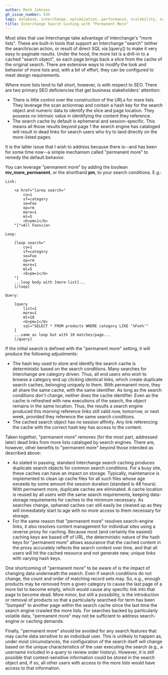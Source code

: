 ```yaml
---
author: Mark Johnson
gh_issue_number: 535
tags: database, interchange, optimization, performance, scalability, search, seo
title: Interchange Search Caching with "Permanent More"
---
```




Most sites that use Interchange take advantage of Interchange's "more lists". These are built-in tools that support an Interchange "search" (either the search/scan action, or result of direct SQL via [query]) to make it very easy to paginate results. Under the hood, the more list is a drill-in to a cached "search object", so each page brings back a slice from the cache of the original search. There are extensive ways to modify the look and behavior of more lists and, with a bit of effort, they can be configured to meet design requirements.

Where more lists tend to fall short, however, is with respect to SEO. There are two primary SEO deficiencies that get business stakeholders' attention:

- There is little control over the construction of the URLs for more lists. They leverage the scan actionmap and contain a hash key for the search object and numeric data to identify the slice and page location. They possess no intrinsic value in identifying the content they reference.
- The search cache by default is ephemeral and session-specific. This means all those results beyond page 1 the search engine has cataloged will result in dead links for search users who try to land directly on the more-listed pages.

It is the latter issue that I wish to address because there is--and has been for some time now--a simple mechanism called "permanent more" to remedy the default behavior.

You can leverage "permanent more" by adding the boolean **mv_more_permanent**, or the shorthand **pm**, to your search conditions. E.g.:

```nohighlight
Link:

    <a href="[area search="
        co=1
        sf=category
        se=Foo
        op=rm
        more=1
        ml=5
        <b>pm=1</b>
    "]">All Foos</a>

Loop:

    [loop search="
        co=1
        sf=category
        se=Foo
        op=rm
        more=1
        ml=5
        <b>pm=1</b>
    "]
    ...loop body with [more-list]...
    [/loop]

Query:

    [query
        list=1
        more=1
        ml=10
        <b>pm=1</b>
        sql="SELECT * FROM products WHERE category LIKE '%Foo%'"
    ]
    ...same as loop but with 10 matches/page...
    [/query]
```

 If the initial search is defined with the "permanent more" setting, it will produce the following adjustments:

- The hash key used to store and identify the search cache is deterministic based on the search conditions. Many searches for Interchange are category driven. Thus, all end users who wish to browse a category end up clicking identical links, which create duplicate search caches, belonging uniquely to them. With permanent more, they all share the same cache, with the same identifier. As long as the search conditions don't change, neither does the cache identifier. Even as the cache is refreshed with new executions of the search, the object remains in the same location. Thus, the results a search engine produced this morning reference links still valid now, tomorrow, or next week, provided they reference the same search conditions.
- The cached search object has no session affinity. Any link referencing the cache with the correct hash key has access to the content.

Taken together, "permanent more" removes (for the most part, addressed later) dead links from more lists cataloged by search engines. There are, however, other benefits to "permanent more" beyond those intended as described above:

- As stated in passing, standard Interchange search caching produces duplicate search objects for common search conditions. For a busy site, these caches can have an impact on storage. Typically, maintenance is implemented to clean up cache files for all such files whose age exceeds by some amount the session duration (standard is 48 hours). With permanent more, duplicate caches are eliminated. A cache location is reused by all users with the same search requirements, keeping data-storage requirements for caches to the minimum necessary. As searches change, ophaned caches can still easily be cleaned up as they will immediately start to age with no more access to them necessary for storage.
- For the same reason that "permanent more" resolves search-engine links, it also resolves content management for individual sites using a reverse proxy for caching. Because most (and certainly the easiest) caching keys are based off of URL, the deterministic nature of the hash keys for "permanent more" allows assurance that the cached content in the proxy accurately reflects the search content over time, and that all users will hit the cached resource and not generate new, unique links with varying hash keys.

One shortcoming of "permanent more" to be aware of is the impact of changing data underneath the search. Even if search conditions do not change, the count and order of matching record sets may. So, e.g., enough products may be removed from a given category to cause the last page of a more list to become empty, which would cause any specific link into that page to become dead. More minor, but still a possibility, is the introduction or removal of products so that a particularly searched-for term has been "bumped" to another page within the search cache since the last time the search engine crawled the more lists. For searches backed by particularly volatile data, "permanent more" may not be sufficient to address search-engine or caching demands.

Finally, "permanent more" should be avoided for any search features that may cache data sensitive to an individual user. This is unlikely to happen as, under most circumstances, the configuration of the search itself will change based on the unique characteristics of the user executing the search (e.g., a username included in a query to review order history). However, it is still possible that context-sensitive information could be stored in the search object and, if so, all other users with access to the more lists would have access to that information.


